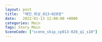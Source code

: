 ```yaml
---
layout: post
title:  "메인_회상_013~028장"
date:   2022-01-13 12:00:00 +0000
categories: Main
Tags: Story Main
SceneCode: ["scene_skip_cp013-028_q1_s10"]
---
```

